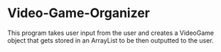 # Video-Game-Organizer
This program takes user input from the user and creates a VideoGame object that gets stored in an ArrayList to be then outputted to the user.
